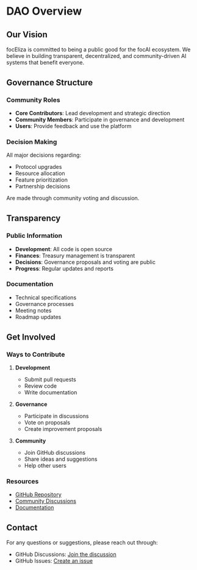 # DAO Overview

## Our Vision

focEliza is committed to being a public good for the focAI ecosystem. We believe in building transparent, decentralized, and community-driven AI systems that benefit everyone.

## Governance Structure

### Community Roles

- **Core Contributors**: Lead development and strategic direction
- **Community Members**: Participate in governance and development
- **Users**: Provide feedback and use the platform

### Decision Making

All major decisions regarding:
- Protocol upgrades
- Resource allocation
- Feature prioritization
- Partnership decisions

Are made through community voting and discussion.

## Transparency

### Public Information

- **Development**: All code is open source
- **Finances**: Treasury management is transparent
- **Decisions**: Governance proposals and voting are public
- **Progress**: Regular updates and reports

### Documentation

- Technical specifications
- Governance processes
- Meeting notes
- Roadmap updates

## Get Involved

### Ways to Contribute

1. **Development**
   - Submit pull requests
   - Review code
   - Write documentation

2. **Governance**
   - Participate in discussions
   - Vote on proposals
   - Create improvement proposals

3. **Community**
   - Join GitHub discussions
   - Share ideas and suggestions
   - Help other users

### Resources

- [GitHub Repository](https://github.com/focai-acc)
- [Community Discussions](https://github.com/orgs/focai-acc/discussions)
- [Documentation](https://foceliza.github.io)

## Contact

For any questions or suggestions, please reach out through:
- GitHub Discussions: [Join the discussion](https://github.com/orgs/focai-acc/discussions)
- GitHub Issues: [Create an issue](https://github.com/focai-acc/focEliza/issues)

<style>
h2 {
  color: var(--vp-c-brand);
  margin-top: 2rem;
}

h3 {
  color: var(--vp-c-brand-light);
}

.resources-list {
  display: grid;
  grid-template-columns: repeat(auto-fit, minmax(200px, 1fr));
  gap: 1rem;
  margin: 2rem 0;
}

.resources-list a {
  display: block;
  padding: 1rem;
  border-radius: 8px;
  background: var(--vp-c-bg-soft);
  text-decoration: none;
  transition: all 0.3s ease;
}

.resources-list a:hover {
  transform: translateY(-2px);
  box-shadow: 0 4px 8px rgba(0,0,0,0.1);
}
</style>